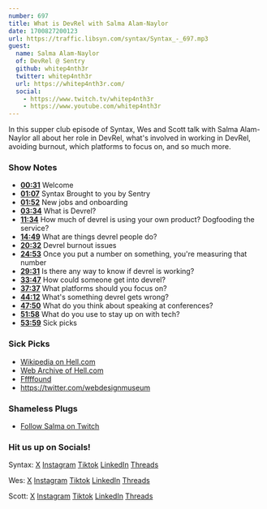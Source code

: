 ```yaml
---
number: 697
title: What is DevRel with Salma Alam-Naylor
date: 1700827200123
url: https://traffic.libsyn.com/syntax/Syntax_-_697.mp3
guest:
  name: Salma Alam-Naylor
  of: DevRel @ Sentry
  github: whitep4nth3r
  twitter: whitep4nth3r
  url: https://whitep4nth3r.com/
  social:
    - https://www.twitch.tv/whitep4nth3r
    - https://www.youtube.com/whitep4nth3r
---
```


In this supper club episode of Syntax, Wes and Scott talk with Salma Alam-Naylor all about her role in DevRel, what's involved in working in DevRel, avoiding burnout, which platforms to focus on, and so much more.

### Show Notes

- **[00:31](#t=00:31)** Welcome
- **[01:07](#t=01:07)** Syntax Brought to you by Sentry
- **[01:52](#t=01:52)** New jobs and onboarding
- **[03:34](#t=03:34)** What is Devrel?
- **[11:34](#t=11:34)** How much of devrel is using your own product? Dogfooding the service?
- **[14:49](#t=14:49)** What are things devrel people do?
- **[20:32](#t=20:32)** Devrel burnout issues
- **[24:53](#t=24:53)** Once you put a number on something, you're measuring that number
- **[29:31](#t=29:31)** Is there any way to know if devrel is working?
- **[33:47](#t=33:47)** How could someone get into devrel?
- **[37:37](#t=37:37)** What platforms should you focus on?
- **[44:12](#t=44:12)** What's something devrel gets wrong?
- **[47:50](#t=47:50)** What do you think about speaking at conferences?
- **[51:58](#t=51:58)** What do you use to stay up on with tech?
- **[53:59](#t=53:59)** Sick picks

### Sick Picks

- [Wikipedia on Hell.com](https://en.wikipedia.org/wiki/Hell.com)
- [Web Archive of Hell.com](https://web.archive.org/web/20041215000000*/hell.com)
- [Fffffound](https://en.wikipedia.org/wiki/FFFFOUND)
- https://twitter.com/webdesignmuseum

### Shameless Plugs

- [Follow Salma on Twitch](https://www.twitch.tv/whitep4nth3r)

### Hit us up on Socials!

Syntax: [X](https://twitter.com/syntaxfm) [Instagram](https://www.instagram.com/syntax_fm/) [Tiktok](https://www.tiktok.com/@syntaxfm) [LinkedIn](https://www.linkedin.com/company/96077407/admin/feed/posts/) [Threads](https://www.threads.net/@syntax_fm)

Wes: [X](https://twitter.com/wesbos) [Instagram](https://www.instagram.com/wesbos/) [Tiktok](https://www.tiktok.com/@wesbos) [LinkedIn](https://www.linkedin.com/in/wesbos/) [Threads](https://www.threads.net/@wesbos)

Scott: [X](https://twitter.com/stolinski) [Instagram](https://www.instagram.com/stolinski/) [Tiktok](https://www.tiktok.com/@stolinski) [LinkedIn](https://www.linkedin.com/in/stolinski/) [Threads](https://www.threads.net/@stolinski)
